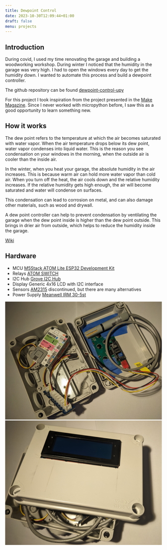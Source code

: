 ```yaml
---
title: Dewpoint Control
date: 2023-10-30T12:09:44+01:00
draft: false
menu: projects
---
```



## Introduction 
During covid, I used my time renovating the garage and building a woodworking workshop. During winter I noticed that the humidity in the garage was very high. I had to open the windows every day to get the humidity down. I wanted to automate this process and build a dewpoint controller.

The github repository can be found [dewpoint-control-upy](https://github.com/fabianmuehlberger/dewpoint-control-uPy)

For this project I took inspiration from the project presented in the [Make Magazine](https://www.heise.de/select/make/2022/1/2135511212557842576). Since I never worked with micropython before, I saw this as a good opportunity to learn something new.


## How it works
The dew point refers to the temperature at which the air becomes saturated with water vapor. When the air temperature drops below its dew point, water vapor condenses into liquid water. This is the reason you see condensation on your windows in the morning, when the outside air is cooler than the inside air.

In the winter, when you heat your garage, the absolute humidity in the air increases. This is because warm air can hold more water vapor than cold air. When you turn off the heat, the air cools down and the relative humidity increases. If the relative humidity gets high enough, the air will become saturated and water will condense on surfaces.

This condensation can lead to corrosion on metal, and can also damage other materials, such as wood and drywall.

A dew point controller can help to prevent condensation by ventilating the garage when the dew point inside is higher than the dew point outside. This brings in drier air from outside, which helps to reduce the humidity inside the garage.

[Wiki](https://en.wikipedia.org/wiki/Dew_point)



## Hardware
- MCU [M5Stack ATOM Lite ESP32 Development Kit](https://shop.m5stack.com/products/atom-lite-esp32-development-kit)
- Relays [ATOM SWITCH](https://shop.m5stack.com/products/atom-hub-switch-kit) 
- I2C Hub [Grove I2C Hub](https://wiki.seeedstudio.com/Grove-8-Channel-I2C-Multiplexer-I2C-Hub-TCA9548A/)
- Display Generic 4x16 LCD with I2C interface
- Sensors [AM2315](https://www.adafruit.com/product/1293) discontinued, but there are many alternatives
- Power Supply [Meanwell IRM 30-5st](https://www.meanwell-web.com/en-gb/ac-dc-single-output-encapsulated-power-supply-irm--30--5st)


![enclosure open](images/enclosure_open.jpg)
![enclosure front](images/enclosure_front.jpg)
